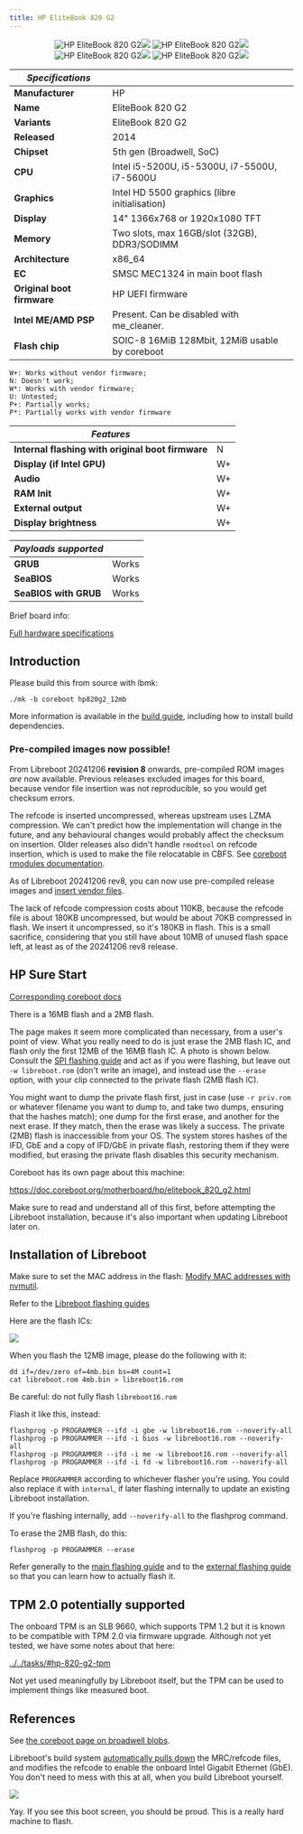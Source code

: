 ```yaml
---
title: HP EliteBook 820 G2
---
```

<div class="specs">
<center>
<img tabindex=1 alt="HP EliteBook 820 G2" class="p" src="https://av.libreboot.org/hp820g2/hp820g2.jpg" /><span class="f"><img src="https://av.libreboot.org/hp820g2/hp820g2.jpg" /></span>
<img tabindex=1 alt="HP EliteBook 820 G2" class="p" src="https://av.libreboot.org/hp820g2/hp820g2_lid.jpg" /><span class="f"><img src="https://av.libreboot.org/hp820g2/hp820g2_lid.jpg" /></span>
<br/>
<img tabindex=1 alt="HP EliteBook 820 G2" class="p" src="https://av.libreboot.org/hp820g2/hp820g2_ports1.jpg" /><span class="f"><img src="https://av.libreboot.org/hp820g2/hp820g2_ports1.jpg" /></span>
<img tabindex=1 alt="HP EliteBook 820 G2" class="p" src="https://av.libreboot.org/hp820g2/hp820g2_ports2.jpg" /><span class="f"><img src="https://av.libreboot.org/hp820g2/hp820g2_ports2.jpg" /></span>
<br/>
</center>

| ***Specifications***       |                                                |
|----------------------------|------------------------------------------------|
| **Manufacturer**           | HP                                             |
| **Name**                   | EliteBook 820 G2                               |
| **Variants**               | EliteBook 820 G2                               |
| **Released**               | 2014                                           |
| **Chipset**                | 5th gen (Broadwell, SoC)                       |
| **CPU**                    | Intel i5-5200U, i5-5300U, i7-5500U, i7-5600U   |
| **Graphics**               | Intel HD 5500 graphics (libre initialisation)  |
| **Display**                | 14" 1366x768 or 1920x1080 TFT                  |
| **Memory**                 | Two slots, max 16GB/slot (32GB), DDR3/SODIMM   |
| **Architecture**           | x86_64                                         |
| **EC**                     | SMSC MEC1324 in main boot flash                |
| **Original boot firmware** | HP UEFI firmware                               |
| **Intel ME/AMD PSP**       | Present. Can be disabled with me_cleaner.      |
| **Flash chip**             | SOIC-8 16MiB 128Mbit, 12MiB usable by coreboot |


```
W+: Works without vendor firmware;
N: Doesn't work;
W*: Works with vendor firmware;
U: Untested;
P+: Partially works;
P*: Partially works with vendor firmware
```

| ***Features***                                    |    |
|---------------------------------------------------|----|
| **Internal flashing with original boot firmware** | N  |
| **Display (if Intel GPU)**                        | W+ |
| **Audio**                                         | W+ |
| **RAM Init**                                      | W+ |
| **External output**                               | W+ |
| **Display brightness**                            | W+ |

| ***Payloads supported***  |           |
|---------------------------|-----------|
| **GRUB**                  | Works     |
| **SeaBIOS**               | Works     |
| **SeaBIOS with GRUB**     | Works     |
</div>

Brief board info:

[Full hardware specifications](https://support.hp.com/gb-en/document/c04543492)

## Introduction

Please build this from source with lbmk:

	./mk -b coreboot hp820g2_12mb

More information is available in the [build guide](../build/), including how
to install build dependencies.

### Pre-compiled images now possible!

From Libreboot 20241206 **revision 8** onwards, pre-compiled ROM images *are*
now available. Previous releases excluded images for this board, because vendor
file insertion was not reproducible, so you would get checksum errors.

The refcode is inserted uncompressed, whereas upstream uses LZMA compression.
We can't predict how the implementation will change in the future, and any
behavioural changes would probably affect the checksum on insertion. Older
releases also didn't handle `rmodtool` on refcode insertion, which is used
to make the file relocatable in CBFS. See [coreboot rmodules
documentation](https://doc.coreboot.org/lib/rmodules.html).

As of Libreboot 20241206 rev8, you can now use pre-compiled release images
and [insert vendor files](ivy_has_common).

The lack of refcode compression costs about 110KB, because the refcode file is
about 180KB uncompressed, but would be about 70KB compressed in flash. We
insert it uncompressed, so it's 180KB in flash. This is a small sacrifice,
considering that you still have about 10MB of unused flash space left, at least
as of the 20241206 rev8 release.

## HP Sure Start

[Corresponding coreboot docs](https://doc.coreboot.org/motherboard/hp/hp_sure_start.html)

There is a 16MB flash and a 2MB flash.

The page makes it seem more complicated than necessary, from a user's point
of view. What you really need to do is just erase the 2MB flash IC, and flash
only the first 12MB of the 16MB flash IC. A photo is shown below. Consult
the [SPI flashing guide](../install/spi) and act as if you were flashing,
but leave out `-w libreboot.rom` (don't write an image), and instead
use the `--erase` option, with your clip connected to the private flash (2MB
flash IC).

You might want to dump the private flash first, just in case (use `-r priv.rom`
or whatever filename you want to dump to, and take two dumps, ensuring that
the hashes match); one dump for the first erase, and another for the next
erase. If they match, then the erase was likely a success. The private (2MB)
flash is inaccessible from your OS. The
system stores hashes of the IFD, GbE and a copy of IFD/GbE in private flash,
restoring them if they were modified, but erasing the private flash disables
this security mechanism.

Coreboot has its own page about this machine:

<https://doc.coreboot.org/motherboard/hp/elitebook_820_g2.html>

<!-- TODO -->

Make sure to read and understand all of this first, before attempting
the Libreboot installation, because it's also important when updating
Libreboot later on.

## Installation of Libreboot

Make sure to set the MAC address in the flash:
[Modify MAC addresses with nvmutil](../nvmutil/).

Refer to the [Libreboot flashing guides](../spi/)

Here are the flash ICs:

![](https://av.libreboot.org/hp820g2/hp820g2_flash.jpg)

When you flash the 12MB image, please do the following with it:

	dd if=/dev/zero of=4mb.bin bs=4M count=1
	cat libreboot.rom 4mb.bin > libreboot16.rom

Be careful: do not fully flash `libreboot16.rom`

Flash it like this, instead:

```
flashprog -p PROGRAMMER --ifd -i gbe -w libreboot16.rom --noverify-all
flashprog -p PROGRAMMER --ifd -i bios -w libreboot16.rom --noverify-all
flashprog -p PROGRAMMER --ifd -i me -w libreboot16.rom --noverify-all
flashprog -p PROGRAMMER --ifd -i fd -w libreboot16.rom --noverify-all
```

Replace `PROGRAMMER` according to whichever flasher you're using. You could
also replace it with `internal`, if later flashing internally to update an
existing Libreboot installation.

If you're flashing internally, add `--noverify-all` to the flashprog
command.

To erase the 2MB flash, do this:

```
flashprog -p PROGRAMMER --erase
```

Refer generally to the [main flashing guide](../) and to
the [external flashing guide](../spi) so that you can learn how
to actually flash it.

## TPM 2.0 potentially supported

The onboard TPM is an SLB 9660, which supports TPM 1.2 but it is known to be
compatible with TPM 2.0 via firmware upgrade. Although not yet tested, we have
some notes about that here:

[../../tasks/#hp-820-g2-tpm](../../tasks/#hp-820-g2-tpm)

Not yet used meaningfully by Libreboot itself, but the TPM can be used to
implement things like measured boot.

## References

See [the coreboot page on broadwell blobs](https://doc.coreboot.org/soc/intel/broadwell/blobs.html).

Libreboot's build system [automatically pulls
down](https://browse.libreboot.org/lbmk.git/commit/?id=401c0882aaec059eab62b5ce467d3efbc1472d1f)
the MRC/refcode files, and modifies the refcode to enable the onboard Intel
Gigabit Ethernet (GbE). You don't need to mess with this at all, when you build
Libreboot yourself.

![](https://av.libreboot.org/hp820g2/hp820g2.jpg)

Yay. If you see this boot screen, you should be proud. This is a really
hard machine to flash.
